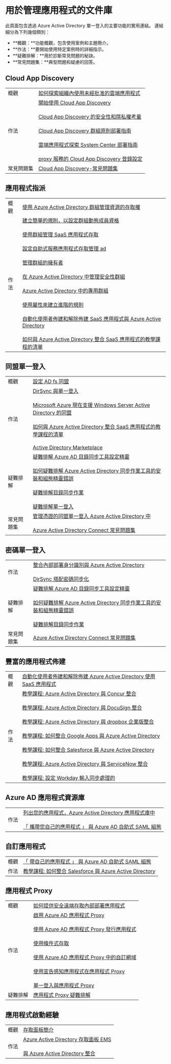 <properties
   pageTitle="用於管理應用程式的文件庫 |Microsoft Azure"
   description="Azure Active Directory 應用程式管理主題，包含作法、疑難排解和常見問題集的技術參考連結"
   services="active-directory"
   documentationCenter=""
   authors="kgremban"
   manager="stevenpo"
   editor=""/>

<tags
   ms.service="active-directory"
   ms.devlang="na"
   ms.topic="article"
   ms.tgt_pltfrm="na"
   ms.workload="identity"
   ms.date="12/03/2015"
   ms.author="kgremban"/>


# 用於管理應用程式的文件庫

此頁面包含透過 Azure Active Directory 單一登入的主要功能的實用連結。 連結細分為下列幾個類別：

- **概觀：**功能概觀，包含使用案例和主題簡介。
- **作法：**要開始使用特定案例時的詳細指示。
- **疑難排解：**用於診斷常見問題的秘訣。
- **常見問題集：**典型問題和疑慮的回答。

## Cloud App Discovery

| | |
| ------ | ------ |
| 概觀| [如何探索組織內使用未經批准的雲端應用程式](active-directory-cloudappdiscovery-whatis.md)|
| 作法| [開始使用 Cloud App Discovery](http://social.technet.microsoft.com/wiki/contents/articles/30962.getting-started-with-cloud-app-discovery.aspx) <br><br> [Cloud App Discovery 的安全性和隱私權考量](active-directory-cloudappdiscovery-security-and-privacy-considerations.md) <br><br> [Cloud App Discovery 群組原則部署指南](http://social.technet.microsoft.com/wiki/contents/articles/30965.cloud-app-discovery-group-policy-deployment-guide.aspx) <br><br> [雲端應用程式探索 System Center 部署指南](http://social.technet.microsoft.com/wiki/contents/articles/30968.cloud-app-discovery-system-center-deployment-guide.aspx) <br><br> [proxy 服務的 Cloud App Discovery 登錄設定](active-directory-cloudappdiscovery-registry-settings-for-proxy-services.md)|
| 常見問題集| [Cloud App Discovery-常見問題集](http://social.technet.microsoft.com/wiki/contents/articles/24037.cloud-app-discovery-frequently-asked-questions.aspx)|

## 應用程式指派

| | |
| ------ | ------ |
| 概觀| [使用 Azure Active Directory 群組管理資源的存取權](active-directory-manage-groups.md)|
| 作法| [建立簡單的規則，以設定群組動態成員資格](active-directory-accessmanagement-simplerulegroup.md) <br><br> [使用群組管理 SaaS 應用程式存取](active-directory-accessmanagement-group-saasapps.md) <br><br> [設定自助式服務應用程式存取管理 ad](active-directory-accessmanagement-self-service-group-management.md) <br><br> [管理群組的擁有者](active-directory-accessmanagement-managing-group-owners.md) <br><br> [在 Azure Active Directory 中管理安全性群組](active-directory-accessmanagement-manage-groups.md) <br><br> [Azure Active Directory 中的專用群組](active-directory-accessmanagement-dedicated-groups.md) <br><br> [使用屬性來建立進階的規則](active-directory-accessmanagement-groups-with-advanced-rules.md) <br><br> [自動化使用者佈建和解除佈建 SaaS 應用程式與 Azure Active Directory](active-directory-saas-app-provisioning.md) <br><br> [如何與 Azure Active Directory 整合 SaaS 應用程式的教學課程的清單](active-directory-saas-tutorial-list.md)|

## 同盟單一登入

| | |
| ------ | ------ |
| 概觀| [設定 AD fs 同盟](active-directory-aadconnect-get-started-custom.md)
| 作法| [DirSync 與單一登入](https://msdn.microsoft.com/library/azure/dn441213.aspx) <br><br> [Microsoft Azure 現在支援 Windows Server Active Directory 的同盟](https://azure.microsoft.com/blog/windows-azure-now-supports-federation-with-windows-server-active-directory/) <br><br> [如何與 Azure Active Directory 整合 SaaS 應用程式的教學課程的清單](active-directory-saas-tutorial-list.md) <br><br> [Active Directory Marketplace](https://azure.microsoft.com/marketplace/active-directory/)|
| 疑難排解| [疑難排解 Azure AD 目錄同步工具設定精靈](http://social.technet.microsoft.com/wiki/contents/articles/19100.troubleshooting-azure-ad-dirsync-tool-configuration-wizard-failed-to-get-address-for-method-createidentityhandle2.aspx) <br><br> [如何疑難排解 Azure Active Directory 同步作業工具的安裝和組態精靈錯誤](https://support.microsoft.com/kb/2684395) <br><br> [疑難排解目錄同步作業](https://msdn.microsoft.com/library/azure/jj151787.aspx) <br><br> [疑難排解單一登入](https://msdn.microsoft.com/library/azure/jj151834.aspx)|
| 常見問題集| [管理憑證的同盟單一登入 Azure Active Directory 中](active-directory-sso-certs.md) <br><br> [Azure Active Directory Connect 常見問題集](active-directory-aadconnect-faq.md)|

## 密碼單一登入

| | |
| ------ | ------ |
| 作法| [整合內部部署身分識別與 Azure Active Directory](active-directory-aadconnect.md) <br><br> [DirSync 搭配密碼同步化](https://msdn.microsoft.com/library/azure/dn441214.aspx)|
| 疑難排解| [疑難排解 Azure AD 目錄同步工具設定精靈](http://social.technet.microsoft.com/wiki/contents/articles/19100.troubleshooting-azure-ad-dirsync-tool-configuration-wizard-failed-to-get-address-for-method-createidentityhandle2.aspx) <br><br> [如何疑難排解 Azure Active Directory 同步作業工具的安裝和組態精靈錯誤](https://support.microsoft.com/kb/2684395) <br><br> [疑難排解目錄同步作業](https://msdn.microsoft.com/library/azure/jj151787.aspx)|
| 常見問題集| [Azure Active Directory Connect 常見問題集](active-directory-aadconnect-faq.md)|

## 豐富的應用程式佈建

| | |
| ------ | ------ |
| 概觀| [自動化使用者佈建和解除佈建 Azure Active Directory 使用 SaaS 應用程式](active-directory-saas-app-provisioning.md)|
| 作法| [教學課程: Azure Active Directory 與 Concur 整合](active-directory-saas-concur-tutorial.md) <br><br> [教學課程: Azure Active Directory 與 DocuSign 整合](active-directory-saas-docussign-tutorial.md) <br><br> [教學課程: Azure Active Directory 與 dropbox 企業版整合](active-directory-saas-dropboxforbusiness-tutorial.md) <br><br> [教學課程: 如何整合 Google Apps 與 Azure Active Directory](active-directory-saas-google-apps-tutorial.md) <br><br> [教學課程: 如何整合 Salesforce 與 Azure Active Directory](active-directory-saas-salesforce-tutorial.md) <br><br> [教學課程: Azure Active Directory 與 ServiceNow 整合](active-directory-saas-servicenow-tutorial.md) <br><br> [教學課程: 設定 Workday 輸入同步處理的](active-directory-saas-workday-inbound-tutorial.md)|

## Azure AD 應用程式資源庫

| | |
| ------ | ------ |
| 作法| [列出您的應用程式，Azure Active Directory 應用程式庫中](active-directory-app-gallery-listing.md) <br><br> [「 攜帶您自己的應用程式 」 與 Azure AD 自助式 SAML 組態](http://blogs.technet.com/b/ad/archive/2015/06/17/bring-your-own-app-with-azure-ad-self-service-saml-configuration-gt-now-in-preview.aspx)|

## 自訂應用程式

| | |
| ------ | ------ |
| 概觀| [「 帶自己的應用程式 」 與 Azure AD 自助式 SAML 組態](http://blogs.technet.com/b/ad/archive/2015/06/17/bring-your-own-app-with-azure-ad-self-service-saml-configuration-gt-now-in-preview.aspx)|
| 作法| [教學課程: 如何整合 Salesforce 與 Azure Active Directory](active-directory-saas-salesforce-tutorial.md)|

## 應用程式 Proxy

| | |
| ------ | ------ |
| 概觀| [如何提供安全遠端存取內部部署應用程式](active-directory-application-proxy-get-started.md)|
| 作法| [啟用 Azure AD 應用程式 Proxy](active-directory-application-proxy-enable.md) <br><br> [使用 Azure AD 應用程式 Proxy 發行應用程式](active-directory-application-proxy-publish.md) <br><br> [使用條件式存取](active-directory-application-proxy-conditional-access.md) <br><br> [使用 Azure AD 應用程式 Proxy 中的自訂網域](active-directory-application-proxy-custom-domains.md) <br><br> [使用宣告感知應用程式在應用程式 Proxy](active-directory-application-proxy-claims-aware-apps.md) <br><br> [單一登入與應用程式 Proxy](active-directory-application-proxy-sso-using-kcd.md)|
| 疑難排解| [應用程式 Proxy 疑難排解](active-directory-application-proxy-troubleshoot.md)|

## 應用程式啟動經驗

| | |
| ------ | ------ |
| 概觀| [存取面板簡介](active-directory-saas-access-panel-introduction.md)|
| 作法| [Azure Active Directory 存取面板 EMS](http://blogs.msdn.com/b/haddy_el-haggan_blog/archive/2015/04/02/azure-active-directory-access-panel-ems.aspx) <br><br> [與 Azure Active Directory 整合](active-directory-how-to-integrate.md)|





